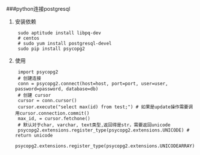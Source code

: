 ###python连接postgresql
1. 安装依赖

        sudo aptitude install libpq-dev  
        # centos 
        # sudo yum install postgresql-devel
        sudo pip install psycopg2
2. 使用

        import psycopg2
        # 创建连接
        conn = psycopg2.connect(host=host, port=port, user=user, password=password, database=db)
        # 创建 cursor
        cursor = conn.cursor()
        cursor.execute("select max(id) from test;") # 如果是update操作需要调用cursor.connection.commit()
        max_id, = cursor.fetchone()
        # 默认对于char, varchar, text类型,返回得是str，需要返回unicode 
        psycopg2.extensions.register_type(psycopg2.extensions.UNICODE) # return unicode
        psycopg2.extensions.register_type(psycopg2.extensions.UNICODEARRAY)

